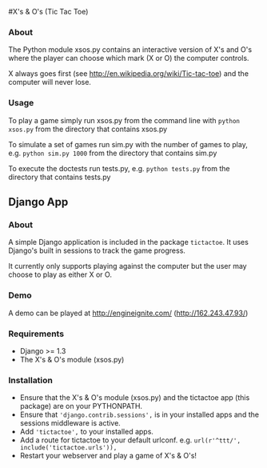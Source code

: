 #X's & O's (Tic Tac Toe)

### About
The Python module xsos.py contains an interactive version of X's and O's where the player can choose which mark (X or O) the computer controls.

X always goes first (see http://en.wikipedia.org/wiki/Tic-tac-toe) and the computer will never lose.

### Usage
To play a game simply run xsos.py from the command line with `python xsos.py` from the directory that contains xsos.py

To simulate a set of games run sim.py with the number of games to play, e.g. `python sim.py 1000` from the directory that contains sim.py

To execute the doctests run tests.py, e.g. `python tests.py` from the directory that contains tests.py

## Django App

### About
A simple Django application is included in the package `tictactoe`. It uses Django's built in sessions to track the game progress.

It currently only supports playing against the computer but the user may choose to play as either X or O.

### Demo
A demo can be played at http://engineignite.com/ (http://162.243.47.93/)

### Requirements
 + Django >= 1.3
 + The X's & O's module (xsos.py)
 
### Installation
 + Ensure that the X's & O's module (xsos.py) and the tictactoe app (this package) are on your PYTHONPATH.
 + Ensure that `'django.contrib.sessions',` is in your installed apps and the sessions middleware is active.
 + Add `'tictactoe',` to your installed apps.
 + Add a route for tictactoe to your default urlconf.
   e.g. `url(r'^ttt/', include('tictactoe.urls')),`
 + Restart your webserver and play a game of X's & O's!
